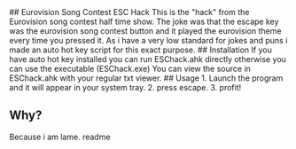 <snippet>
  <content>
## Eurovision Song Contest ESC Hack
This is the "hack" from the Eurovision song contest half time show.
The joke was that the escape key was the eurovision song contest button and it played the eurovision theme every time you pressed it.
As i have a very low standard for jokes and puns i made an auto hot key script for this exact purpose.
## Installation
If you have auto hot key installed you can run ESChack.ahk directly otherwise you can use the executable (ESChack.exe)
You can view the source in ESChack.ahk with your regular txt viewer.
## Usage
1. Launch the program and it will appear in your system tray.
2. press escape.
3. profit!

## Why?
Because i am lame.
</content>
  <tabTrigger>readme</tabTrigger>
</snippet>